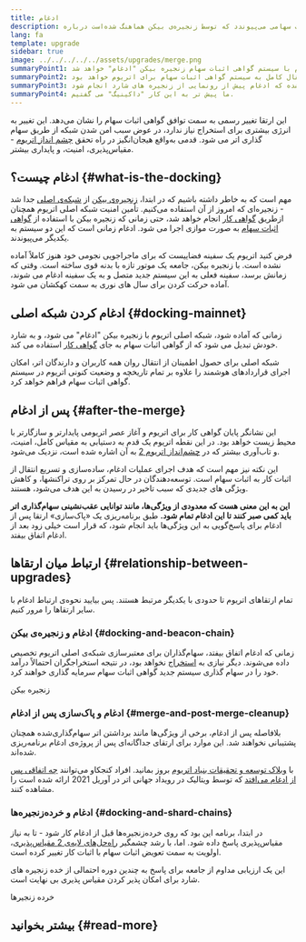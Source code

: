 ```yaml
---
title: ادغام
description: درباره‎ ادغام بدانید - زمانی که شبکه‌ی اصلی اتریوم به سیستم اثبات سهامی می‌پیوندد که توسط زنجیره‌ی بیکن هماهنگ شده‌است.
lang: fa
template: upgrade
sidebar: true
image: ../../../../../assets/upgrades/merge.png
summaryPoint1: سرانجام شبکه اصلی کنونی اتریوم با سیستم گواهی اثبات سهام زنجیره بیکن "ادغام" خواهد شد.
summaryPoint2: این نشانگر پایان گواهی کار و انتقال کامل به سیستم گواهی اثبات سهام برای اتریوم خواهد بود.
summaryPoint3: برنامه ریزی شده که ادغام پیش از رونمایی از زنجیره های شارد انجام شود.
summaryPoint4: ما پیش تر به این کار "داکینیگ" می‌ گفتیم.
---
```


<UpgradeStatus dateKey="page-upgrades-merge-date">
  این ارتقا تغییر رسمی به سمت توافق گواهی اثبات سهام را نشان می‌دهد. این تغییر به انرژی بیشتری برای استخراج نیاز ندارد، در عوض سبب امن شدن شبکه از طریق سهام گذاری اتر می‌ شود. قدمی به‌واقع هیجان‌انگیز در راه تحقق <a href="/upgrades/vision/">چشم انداز اتریوم</a> - مقیاس‌پذیری، امنیت، و پایداری بیشتر.
</UpgradeStatus>

## ادغام چیست؟ {#what-is-the-docking}

مهم است که به خاطر داشته باشیم که در ابتدا، [زنجیره‌ی بیکن](/upgrades/beacon-chain/) از [شبکه‌ی اصلی](/glossary/#mainnet) جدا شد - زنجیره‌ای که امروز از آن استفاده می‌‌کنیم. تأمین امنیت شبکه اصلی اتریوم همچنان ازطریق [گواهی کار](/developers/docs/consensus-mechanisms/pow/) انجام خواهد شد، حتی زمانی که زنجیره بیکن با استفاده از [گواهی اثبات سهام](/developers/docs/consensus-mechanisms/pos/) به صورت موازی اجرا می شود. ادغام زمانی است که این دو سیستم به یکدیگر می‌پیوندند.

فرض کنید اتریوم یک سفینه فضاییست که برای ماجراجویی نجومی خود هنوز کاملاً آماده نشده است. با زنجیره بیکن، جامعه یک موتور تازه با بدنه قوی ساخته است. وقتی که زمانش برسد، سفینه فعلی به این سیستم جدید متصل و به یک سفینه ادغام می‌ شوند، آماده حرکت کردن برای سال های نوری به سمت کهکشان می‌ شود.

## ادغام کردن شبکه اصلی {#docking-mainnet}

زمانی که آماده شود، شبکه اصلی اتریوم با زنجیره بیکن "ادغام" می‌ شود، و به شارد خودش تبدیل می‌ شود که از گواهی اثبات سهام به جای [گواهی کار](/developers/docs/consensus-mechanisms/pow/) استفاده می‌ کند.

شبکه اصلی برای حصول اطمینان از انتقال روان همه کاربران و دارندگان اتر، امکان اجرای قراردادهای هوشمند را علاوه بر تمام تاریخچه و وضعیت کنونی اتریوم در سیستم گواهی اثبات سهام فراهم خواهد کرد.

## پس از ادغام {#after-the-merge}

این نشانگر پایان گواهی کار برای اتریوم و آغاز عصر اتریومی پایدارتر و سازگارتر با محیط زیست خواهد بود. در این نقطه اتریوم یک قدم به دستیابی به مقیاس کامل، امنیت، و تاب‌آوری بیشتر که در [چشم‌انداز اتریوم 2](/upgrades/vision/) به آن اشاره شده است، نزدیک می‌‌شود.

این نکته نیز مهم است که هدف اجرای عملیات ادغام، ساده‌‌سازی و تسریع انتقال از اثبات کار به اثبات سهام است. توسعه‌دهندگان در حال تمرکز بر روی تراکنشها، و کاهش ویژگی های جدیدی که سبب تاخیر در رسیدن به این هدف می‌شود، هستند.

**این به این معنی هست که معدودی از ویژگی‌ها، مانند توانایی عقب‌نشینی سهام‌گذاری اتر باید کمی صبر کنند تا این ادغام تمام شود.** طبق برنامه‌ریزی یک «پاک‌سازی» ارتقا پس از ادغام برای پاسخ‌گویی به این ویژگی‌ها باید انجام شود، که قرار است خیلی زود بعد از ادغام اتفاق بیفتد.

## ارتباط میان ارتقا‌ها {#relationship-between-upgrades}

تمام ارتقاهای اتریوم تا حدودی با یکدیگر مرتبط هستند. پس بیایید نحوه‌ی ارتباط ادغام با سایر ارتقاها را مرور کنیم.

### ادغام و زنجیره‌ی بیکن {#docking-and-beacon-chain}

زمانی که ادغام اتفاق بیفتد، سهام‌گذاران برای معتبرسازی شبکه‌ی اصلی اتریوم تخصیص داده می‌شوند. دیگر نیازی به [استخراج](/developers/docs/consensus-mechanisms/pow/mining/) نخواهد بود، در نتیجه استخراجگران احتمالاً درآمد خود را در سهام گذاری سیستم جدید گواهی اثبات سهام سرمایه گذاری خواهند کرد.

<ButtonLink to="/upgrades/beacon-chain/">
  زنجیره بیکن
</ButtonLink>

### ادغام و پاک‌سازی پس از ادغام {#merge-and-post-merge-cleanup}

بلافاصله پس از ادغام، برخی از ویژگی‌‌ها مانند برداشتن اتر سهام‌گذاری‌شده همچنان پشتیبانی نخواهند شد. این‌ موارد برای ارتقای جداگانه‌ای پس از پروژه‌ی ادغام برنامه‌ریزی شده‌اند.

با [وبلاک توسعه و تحقیقات بنیاد اتریوم](https://blog.ethereum.org/category/research-and-development/) بروز بمانید. افراد کنجکاو می‌توانند [چه اتفاقی پس از ادغام می‌افتد](https://youtu.be/7ggwLccuN5s?t=101) که توسط ویتالیک در رویداد جهانی اتر در آوریل 2021 ارائه شده است را مشاهده کنند.

### ادغام و خرده‌زنجیره‌‌ها {#docking-and-shard-chains}

در ابتدا، برنامه این بود که روی خرده‌زنجیره‌ها قبل از ادغام کار شود - تا به نیاز مقیاس‌پذیری پاسخ داده شود. اما، با رشد چشمگیر [راه‌حل‌های لایه‌ی 2 مقیاس‌پذیری](/developers/docs/scaling/#layer-2-scaling)، اولویت به سمت تعویض اثبات سهام با اثبات کار تغییر کرده است.

این یک ارزیابی مداوم از جامعه برای پاسخ به چندین دوره احتمالی از خده زنجیره های شارد برای امکان پذیر کردن مقیاس پذیری بی نهایت است.

<ButtonLink to="/upgrades/shard-chains/">
  خرده زنجیرها
</ButtonLink>

## بیشتر بخوانید {#read-more}

<MergeArticleList />

